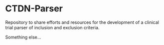 # CTDN-Parser
Repository to share efforts and resources for the development of a clinical trial parser of inclusion and exclusion criteria. 

Something else...
